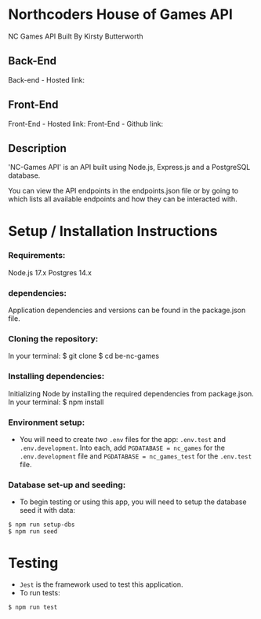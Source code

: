 # Northcoders House of Games API

NC Games API
Built By Kirsty Butterworth

## **Back-End**

Back-end - Hosted link:

## **Front-End**

Front-End - Hosted link:
Front-End - Github link:

## **Description**

'NC-Games API' is an API built using Node.js, Express.js and a PostgreSQL database.

You can view the API endpoints in the endpoints.json file or by going to <LINK> which lists all available endpoints and how they can be interacted with.

# **Setup / Installation Instructions**

### **Requirements:**

Node.js 17.x
Postgres 14.x

### **dependencies:**

Application dependencies and versions can be found in the package.json file.

### **Cloning the repository:**

In your terminal:
$ git clone <link>
$ cd be-nc-games

### **Installing dependencies:**

Initializing Node by installing the required dependencies from package.json. In your terminal:
$ npm install

### **Environment setup:**

- You will need to create _two_ `.env` files for the app: `.env.test` and `.env.development`. Into each, add `PGDATABASE = nc_games` for the `.env.development` file and `PGDATABASE = nc_games_test` for the `.env.test` file.

### **Database set-up and seeding:**

- To begin testing or using this app, you will need to setup the database seed it with data:

```
$ npm run setup-dbs
$ npm run seed
```

# **Testing**

- `Jest` is the framework used to test this application.
- To run tests:

```
$ npm run test
```
